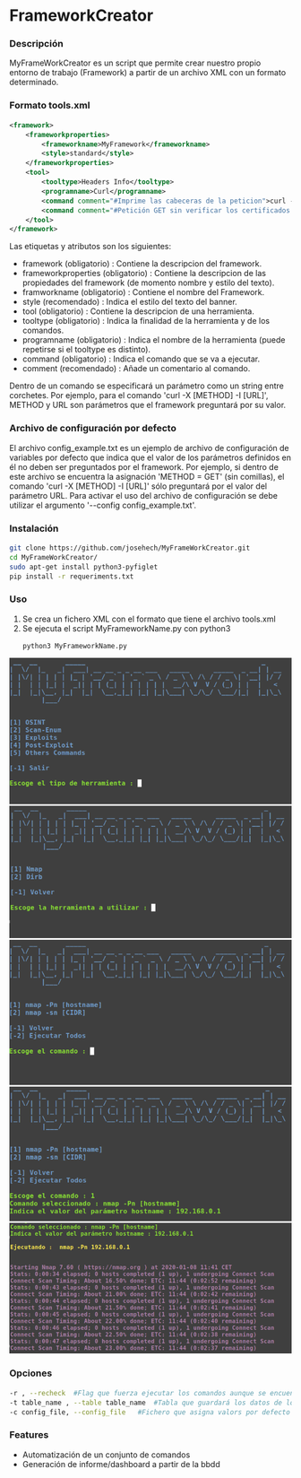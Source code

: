 # FrameworkCreator
### Descripción
MyFrameWorkCreator es un script que permite crear nuestro propio entorno de trabajo (Framework) a partir de un archivo XML con un formato determinado.

### Formato tools.xml
~~~xml
<framework>
    <frameworkproperties>
        <frameworkname>MyFramework</frameworkname>
        <style>standard</style>
    </frameworkproperties>
    <tool>
        <tooltype>Headers Info</tooltype>
        <programname>Curl</programname>
        <command comment="#Imprime las cabeceras de la peticion">curl -X [METHOD] -I [URL]</command>
        <command comment="#Petición GET sin verificar los certificados HTTPS">curl -k -X GET [URL] </command>
    </tool>
</framework>
~~~
Las etiquetas y atributos son los siguientes:
- framework (obligatorio) : Contiene la descripcion del framework.
- frameworkproperties (obligatorio) : Contiene la descripcion de las propiedades del framework (de momento nombre y estilo del texto).
- framworkname (obligatorio) : Contiene el nombre del Framework.
- style (recomendado) : Indica el estilo del texto del banner.
- tool (obligatorio) : Contiene la descripcion de una herramienta.
- tooltype (obligatorio) : Indica la finalidad de la herramienta y de los comandos.
- programname (obligatorio) : Indica el nombre de la herramienta (puede repetirse si el tooltype es distinto).
- command (obligatorio) : Indica el comando que se va a ejecutar.
- comment (recomendado) : Añade un comentario al comando.

Dentro de un comando se especificará un parámetro como un string entre corchetes. Por ejemplo, para el comando 'curl -X [METHOD] -I [URL]', METHOD y URL son parámetros que el framework preguntará por su valor.

### Archivo de configuración por defecto
El archivo config_example.txt es un ejemplo de archivo de configuración de variables por defecto que indica que el valor de los parámetros definidos en él no deben ser preguntados por el framework. Por ejemplo, si dentro de este archivo se encuentra la asignación 'METHOD = GET' (sin comillas), el comando 'curl -X [METHOD] -I [URL]' sólo preguntará por el valor del parámetro URL. Para activar el uso del archivo de configuración se debe utilizar el argumento '--config config_example.txt'.

### Instalación
~~~sh
git clone https://github.com/josehech/MyFrameWorkCreator.git
cd MyFrameWorkCreator/
sudo apt-get install python3-pyfiglet
pip install -r requeriments.txt
~~~

### Uso
1. Se crea un fichero XML con el formato que tiene el archivo tools.xml
2. Se ejecuta el script MyFrameworkName.py con python3
    ~~~
    python3 MyFrameworkName.py
    ~~~
![Inicio](./screenshot.png)
![Types](./screenshot_1.png)
![Tools](./screenshot_2.png)
![variables](./screenshot_3.png)
![Ejecucion](./screenshot_4.png)
### Opciones
~~~sh
-r , --recheck  #Flag que fuerza ejecutar los comandos aunque se encuentren en la BBDD (CUIDADO, borra los datos anteriores)
-t table_name , --table table_name  #Tabla que guardará los datos de los comandos ejecutados (por defecto testing)
-c config_file, --config_file   #Fichero que asigna valors por defecto a los parámetros
~~~
### Features
- Automatización de un conjunto de comandos
- Generación de informe/dashboard a partir de la bbdd
